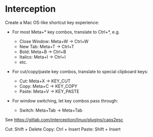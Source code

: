 # Interception

Create a Mac OS-like shortcut key experience:

- For most Meta+* key combos, translate to Ctrl+*, e.g.
  - Close Window: Meta+W -> Ctrl+W
  - New Tab: Meta+T -> Ctrl+T
  - Bold: Meta+B -> Ctrl+B
  - Italics: Meta+I -> Ctrl+I
  - etc.

- For cut/copy/paste key combos, translate to special clipboard keys:
  - Cut: Meta+X -> KEY_CUT
  - Copy: Meta+C -> KEY_COPY
  - Paste: Meta+V -> KEY_PASTE

- For window switching, let key combos pass through:
  - Switch: Meta+Tab -> Meta+Tab

See https://gitlab.com/interception/linux/plugins/caps2esc


Cut: Shift + Delete
Copy: Ctrl + Insert
Paste: Shift + Insert